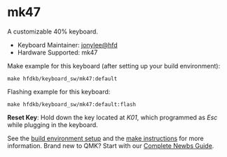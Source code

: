# mk47

A customizable 40% keyboard.

* Keyboard Maintainer: [jonylee@hfd](https://github.com/jonylee1986)
* Hardware Supported: mk47

Make example for this keyboard (after setting up your build environment):

    make hfdkb/keyboard_sw/mk47:default

Flashing example for this keyboard:

    make hfdkb/keyboard_sw/mk47:default:flash

**Reset Key**: Hold down the key located at *K01*, which programmed as *Esc* while plugging in the keyboard.

See the [build environment setup](https://docs.qmk.fm/#/getting_started_build_tools) and the [make instructions](https://docs.qmk.fm/#/getting_started_make_guide) for more information. Brand new to QMK? Start with our [Complete Newbs Guide](https://docs.qmk.fm/#/newbs).